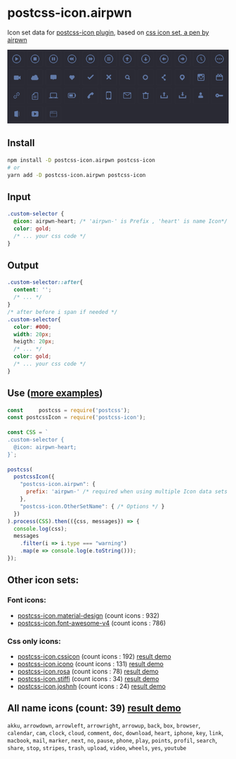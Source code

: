 # postcss-icon.airpwn

Icon set data for [postcss-icon plugin](https://github.com/retyui/postcss-icon), based on [css icon set, a pen by airpwn](https://codepen.io/airpwn/pen/hgdBc)

[![postcss-icon.airpwn](https://raw.githubusercontent.com/retyui/postcss-icon.airpwn/master/preview.png)](https://retyui.github.io/postcss-icon/airpwn/)

## Install

```bash
npm install -D postcss-icon.airpwn postcss-icon
# or
yarn add -D postcss-icon.airpwn postcss-icon
```

## Input

```css
.custom-selector {
  @icon: airpwn-heart; /* 'airpwn-' is Prefix , 'heart' is name Icon*/
  color: gold;
  /* ... your css code */
}
```

## Output

```css
.custom-selector::after{
  content: '';
  /* ... */
}
/* after before i span if needed */
.custom-selector{
  color: #000;
  width: 20px;
  heigth: 20px;
  /* ... */
  color: gold;
  /* ... your css code */
}
```

## Use ([more examples](https://github.com/retyui/postcss-icon/tree/master/example/))

```js
const     postcss = require('postcss');
const postcssIcon = require('postcss-icon');

const CSS = `
.custom-selector {
  @icon: airpwn-heart;
}`;

postcss(
  postcssIcon({
    "postcss-icon.airpwn": {
      prefix: 'airpwn-' /* required when using multiple Icon data sets */
    },
    "postcss-icon.OtherSetName": { /* Options */ }
  })
).process(CSS).then(({css, messages}) => {
  console.log(css);
  messages
    .filter(i => i.type === "warning")
    .map(e => console.log(e.toString()));
});
```

## Other icon sets:

### Font icons:

- [postcss-icon.material-design](https://github.com/retyui/postcss-icon.material-design) (count icons : 932)
- [postcss-icon.font-awesome-v4](https://github.com/retyui/postcss-icon.font-awesome-v4) (count icons : 786)

### Css only icons:

- [postcss-icon.cssicon](https://github.com/retyui/postcss-icon.cssicon) (count icons : 192) [result demo](https://retyui.github.io/postcss-icon/cssicon/)
- [postcss-icon.icono](https://github.com/retyui/postcss-icon.icono) (count icons : 131) [result demo](https://retyui.github.io/postcss-icon/icono/)
- [postcss-icon.rosa](https://github.com/retyui/postcss-icon.rosa) (count icons : 78) [result demo](https://retyui.github.io/postcss-icon/rosa/)
- [postcss-icon.stiffi](https://github.com/retyui/postcss-icon.stiffi) (count icons : 34) [result demo](https://retyui.github.io/postcss-icon/stiffi/)
- [postcss-icon.joshnh](https://github.com/retyui/postcss-icon.joshnh) (count icons : 24) [result demo](https://retyui.github.io/postcss-icon/joshnh/)

## All name icons (count: 39) [result demo](https://retyui.github.io/postcss-icon/airpwn/)

`akku`, `arrowdown`, `arrowleft`, `arrowright`, `arrowup`, `back`, `box`, `browser`, `calendar`, `cam`, `clock`, `cloud`, `comment`, `doc`, `download`, `heart`, `iphone`, `key`, `link`, `macbook`, `mail`, `marker`, `next`, `no`, `pause`, `phone`, `play`, `points`, `profil`, `search`, `share`, `stop`, `stripes`, `trash`, `upload`, `video`, `wheels`, `yes`, `youtube`
